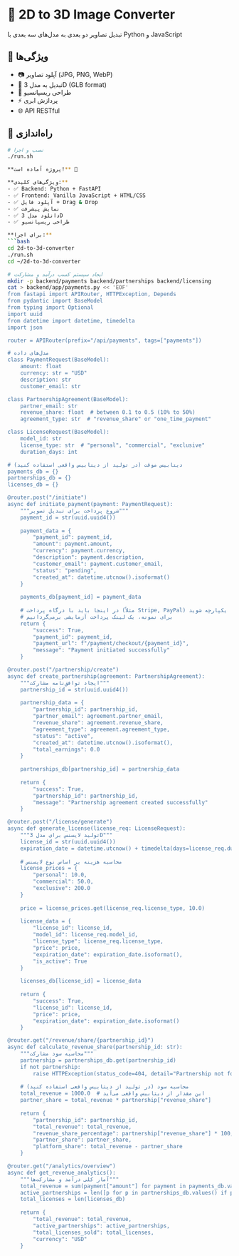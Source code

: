 # 🔄 2D to 3D Image Converter

تبدیل تصاویر دو بعدی به مدل‌های سه بعدی با Python و JavaScript

## 🚀 ویژگی‌ها

- 📷 آپلود تصاویر (JPG, PNG, WebP)
- 🎯 تبدیل به مدل 3D (GLB format)
- 📱 طراحی ریسپانسیو
- ⚡ پردازش ابری
- 🌐 API RESTful

## 🔧 راه‌اندازی

```bash
# نصب و اجرا
./run.sh

**پروژه آماده است!** 🎉 

**ویژگی‌های کلیدی:**
- ✅ Backend: Python + FastAPI
- ✅ Frontend: Vanilla JavaScript + HTML/CSS  
- ✅ آپلود فایل + Drag & Drop
- ✅ نمایش پیشرفت
- ✅ دانلود مدل 3D
- ✅ طراحی ریسپانسیو

**برای اجرا:**
```bash
cd 2d-to-3d-converter
./run.sh
cd ~/2d-to-3d-converter

# ایجاد سیستم کسب درآمد و مشارکت
mkdir -p backend/payments backend/partnerships backend/licensing
cat > backend/app/payments.py << 'EOF'
from fastapi import APIRouter, HTTPException, Depends
from pydantic import BaseModel
from typing import Optional
import uuid
from datetime import datetime, timedelta
import json

router = APIRouter(prefix="/api/payments", tags=["payments"])

# مدل‌های داده
class PaymentRequest(BaseModel):
    amount: float
    currency: str = "USD"
    description: str
    customer_email: str

class PartnershipAgreement(BaseModel):
    partner_email: str
    revenue_share: float  # between 0.1 to 0.5 (10% to 50%)
    agreement_type: str  # "revenue_share" or "one_time_payment"

class LicenseRequest(BaseModel):
    model_id: str
    license_type: str  # "personal", "commercial", "exclusive"
    duration_days: int

# دیتابیس موقت (در تولید از دیتابیس واقعی استفاده کنید)
payments_db = {}
partnerships_db = {}
licenses_db = {}

@router.post("/initiate")
async def initiate_payment(payment: PaymentRequest):
    """شروع پرداخت برای تبدیل تصویر"""
    payment_id = str(uuid.uuid4())
    
    payment_data = {
        "payment_id": payment_id,
        "amount": payment.amount,
        "currency": payment.currency,
        "description": payment.description,
        "customer_email": payment.customer_email,
        "status": "pending",
        "created_at": datetime.utcnow().isoformat()
    }
    
    payments_db[payment_id] = payment_data
    
    # در اینجا باید با درگاه پرداخت (مثلاً Stripe, PayPal) یکپارچه شوید
    # برای نمونه، یک لینک پرداخت آزمایشی برمی‌گردانیم
    return {
        "success": True,
        "payment_id": payment_id,
        "payment_url": f"/payment/checkout/{payment_id}",
        "message": "Payment initiated successfully"
    }

@router.post("/partnership/create")
async def create_partnership(agreement: PartnershipAgreement):
    """ایجاد توافق‌نامه مشارکت"""
    partnership_id = str(uuid.uuid4())
    
    partnership_data = {
        "partnership_id": partnership_id,
        "partner_email": agreement.partner_email,
        "revenue_share": agreement.revenue_share,
        "agreement_type": agreement.agreement_type,
        "status": "active",
        "created_at": datetime.utcnow().isoformat(),
        "total_earnings": 0.0
    }
    
    partnerships_db[partnership_id] = partnership_data
    
    return {
        "success": True,
        "partnership_id": partnership_id,
        "message": "Partnership agreement created successfully"
    }

@router.post("/license/generate")
async def generate_license(license_req: LicenseRequest):
    """تولید لایسنس برای مدل 3D"""
    license_id = str(uuid.uuid4())
    expiration_date = datetime.utcnow() + timedelta(days=license_req.duration_days)
    
    # محاسبه هزینه بر اساس نوع لایسنس
    license_prices = {
        "personal": 10.0,
        "commercial": 50.0,
        "exclusive": 200.0
    }
    
    price = license_prices.get(license_req.license_type, 10.0)
    
    license_data = {
        "license_id": license_id,
        "model_id": license_req.model_id,
        "license_type": license_req.license_type,
        "price": price,
        "expiration_date": expiration_date.isoformat(),
        "is_active": True
    }
    
    licenses_db[license_id] = license_data
    
    return {
        "success": True,
        "license_id": license_id,
        "price": price,
        "expiration_date": expiration_date.isoformat()
    }

@router.get("/revenue/share/{partnership_id}")
async def calculate_revenue_share(partnership_id: str):
    """محاسبه سود مشارکت"""
    partnership = partnerships_db.get(partnership_id)
    if not partnership:
        raise HTTPException(status_code=404, detail="Partnership not found")
    
    # محاسبه سود (در تولید از دیتابیس واقعی استفاده کنید)
    total_revenue = 1000.0  # این مقدار از دیتابیس واقعی می‌آید
    partner_share = total_revenue * partnership["revenue_share"]
    
    return {
        "partnership_id": partnership_id,
        "total_revenue": total_revenue,
        "revenue_share_percentage": partnership["revenue_share"] * 100,
        "partner_share": partner_share,
        "platform_share": total_revenue - partner_share
    }

@router.get("/analytics/overview")
async def get_revenue_analytics():
    """آمار کلی درآمد و مشارکت‌ها"""
    total_revenue = sum(payment["amount"] for payment in payments_db.values() if payment["status"] == "completed")
    active_partnerships = len([p for p in partnerships_db.values() if p["status"] == "active"])
    total_licenses = len(licenses_db)
    
    return {
        "total_revenue": total_revenue,
        "active_partnerships": active_partnerships,
        "total_licenses_sold": total_licenses,
        "currency": "USD"
    }

